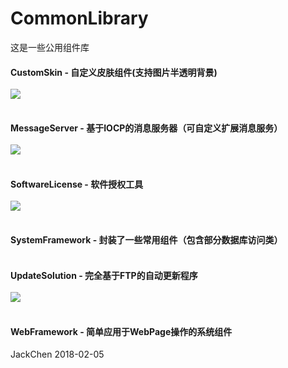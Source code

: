 # CommonLibrary
这是一些公用组件库

#### CustomSkin - 自定义皮肤组件(支持图片半透明背景)<br><br>![](https://github.com/chen365409389/CommonLibrary/blob/master/Img/CS.png)<br><br>
#### MessageServer - 基于IOCP的消息服务器（可自定义扩展消息服务）<br><br>![](https://github.com/chen365409389/CommonLibrary/blob/master/Img/MS.png)<br><br>
#### SoftwareLicense - 软件授权工具<br><br>![](https://github.com/chen365409389/CommonLibrary/blob/master/Img/REG.png)<br><br>
#### SystemFramework - 封装了一些常用组件（包含部分数据库访问类）<br><br>
#### UpdateSolution - 完全基于FTP的自动更新程序<br><br>![](https://github.com/chen365409389/CommonLibrary/blob/master/Img/AU.png)<br><br>
#### WebFramework - 简单应用于WebPage操作的系统组件<br>
JackChen
2018-02-05
